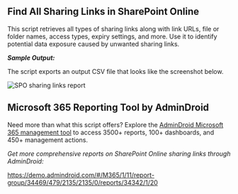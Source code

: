 ## Find All Sharing Links in SharePoint Online
This script retrieves all types of sharing links along with link URLs, file or folder names, access types, expiry settings, and more. Use it to identify potential data exposure caused by unwanted sharing links.

***Sample Output:*** 

The script exports an output CSV file that looks like the screenshot below. 

![SPO sharing links report]( https://o365reports.com/wp-content/uploads/2025/06/Sharepoint-Online-Sharing-Links-Report.png)

## Microsoft 365 Reporting Tool by AdminDroid
Need more than what this script offers? Explore the [AdminDroid Microsoft 365 management tool](https://admindroid.com/?src=GitHub) to access 3500+ reports, 100+ dashboards, and 450+ management actions.

*Get more comprehensive reports on SharePoint Online sharing links through AdminDroid:*

<https://demo.admindroid.com/#/M365/1/11/report-group/34469/479/2135/2135/0/reports/34342/1/20>



